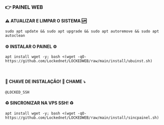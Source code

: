 ### 👉 <b>PAINEL WEB</b>

#### ⚠️ ATUALIZAR E LIMPAR O SISTEMA 🆙
```
sudo apt update && sudo apt upgrade && sudo apt autoremove && sudo apt autoclean
```

#### ⚙️ INSTALAR O PAINEL ⚙️
```
apt install wget -y; bash <(wget -qO- https://github.com/Lockednet/LOCKEDWEB/raw/main/install/ubuinst.sh)
```
</br>

#### 🔐 CHAVE DE INSTALAÇÃO! 🔑 CHAME ⤵️
```
@LOCKED_SSH
```

#### ♻️ SINCRONIZAR NA VPS SSH! ♻️
```
apt install wget -y; bash <(wget -qO- https://github.com/Lockednet/LOCKEDWEB/raw/main/install/sincpainel.sh)
```